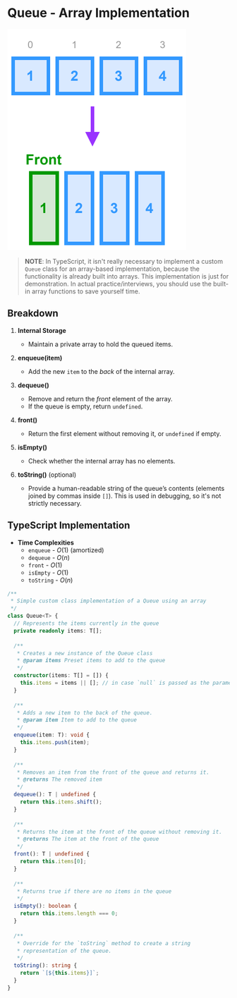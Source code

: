 # Queue - Array Implementation

![queue-array.svg](_images/queue-array.svg)

> **NOTE**: In TypeScript, it isn't really necessary to implement a custom `Queue` class for an array-based implementation, because the functionality is already built into arrays. This implementation is just for demonstration. In actual practice/interviews, you should use the built-in array functions to save yourself time.

## Breakdown

1. **Internal Storage**
    - Maintain a private array to hold the queued items.

2. **enqueue(item)**
    - Add the new `item` to the *back* of the internal array.

3. **dequeue()**
    - Remove and return the *front* element of the array.
    - If the queue is empty, return `undefined`.

4. **front()**
    - Return the first element without removing it, or `undefined` if empty.

5. **isEmpty()**
    - Check whether the internal array has no elements.

6. **toString()** (optional)
    - Provide a human-readable string of the queue’s contents (elements joined by commas inside `[]`). This is used in debugging, so it's not strictly necessary.
   
## TypeScript Implementation

* **Time Complexities**
    * `enqueue` - $O(1)$ (amortized)
    * `dequeue` - $O(n)$
    * `front` - $O(1)$
    * `isEmpty` - $O(1)$
    * `toString` - $O(n)$

```ts
/**
 * Simple custom class implementation of a Queue using an array
 */
class Queue<T> {
  // Represents the items currently in the queue
  private readonly items: T[];

  /**
   * Creates a new instance of the Queue class
   * @param items Preset items to add to the queue
   */
  constructor(items: T[] = []) {
    this.items = items || []; // in case `null` is passed as the parameter
  }

  /**
   * Adds a new item to the back of the queue.
   * @param item Item to add to the queue
   */
  enqueue(item: T): void {
    this.items.push(item);
  }

  /**
   * Removes an item from the front of the queue and returns it.
   * @returns The removed item
   */
  dequeue(): T | undefined {
    return this.items.shift();
  }

  /**
   * Returns the item at the front of the queue without removing it.
   * @returns The item at the front of the queue
   */
  front(): T | undefined {
    return this.items[0];
  }

  /**
   * Returns true if there are no items in the queue
   */
  isEmpty(): boolean {
    return this.items.length === 0;
  }

  /**
   * Override for the `toString` method to create a string 
   * representation of the queue. 
   */
  toString(): string {
    return `[${this.items}]`;
  }
}
```